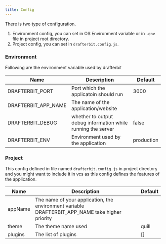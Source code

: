 ```yaml
---
title: Config
---
```


There is two type of configuration.

1. Environment config, you can set in OS Environment variable or in `.env` file in project root directory.
2. Project config, you can set in `drafterbit.config.js`.

### Environment

Following are the environment variable used by drafterbit

|Name|Description|Default|
|----|------|------|
| DRAFTERBIT_PORT | Port which the applicatoin should run | 3000 |
| DRAFTERBIT_APP_NAME | The name of the application/website | |
| DRAFTERBIT_DEBUG | whether to output debug information while running the server | false |
| DRAFTERBIT_ENV | Environment used by the application | production |


### Project

This config defined in file named `drafterbit.config.js` in project directory and
you might want to include it in vcs as this config defines the features of the application.


|Name|Description|Default|
|----|------|------|
| appName | The name of your application, the environment variable DRAFTERBIT_APP_NAME take higher priority |  |
| theme | The theme name used | quill |
| plugins | The list of plugins | [] |
